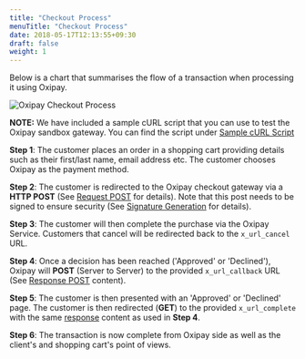 ```yaml
---
title: "Checkout Process"
menuTitle: "Checkout Process"
date: 2018-05-17T12:13:55+09:30
draft: false
weight: 1
---
```



Below is a chart that summarises the flow of a transaction when processing it using Oxipay.

<img src="/images/api/1.png" alt="Oxipay Checkout Process">

**NOTE:** We have included a sample cURL script that you can use to test the Oxipay sandbox gateway. You can find the script under [Sample cURL Script](../developer_resources/sample_curl.md)

 **Step 1**: The customer places an order in a shopping cart providing details such as their first/last name, email address etc. The customer chooses Oxipay as the payment method.

 **Step 2**: The customer is redirected to the Oxipay checkout gateway via a **HTTP POST** (See <a href="/developer_resources/api_reference/#Request">Request POST</a> for details). Note that this post needs to be signed to ensure security (See <a href="/developer_resources/signature_generation/">Signature Generation</a> for details).

 **Step 3**: The customer will then complete the purchase via the Oxipay Service. Customers that cancel will be redirected back to the <code>x_url_cancel</code> URL.

**Step 4**: Once a decision has been reached ('Approved' or 'Declined'), Oxipay will **POST** (Server to Server) to the provided <code>x_url_callback</code> URL  (See <a href="/developer_resources/api_reference/#Responses">Response POST</a> content).  

**Step 5**: The customer is then presented with an 'Approved' or 'Declined' page.  The customer is then redirected (**GET**) to the provided <code>x_url_complete</code> with the same <a href="/developer_resources/api_reference/#Responses">response</a> content as used in **Step 4**.  

 **Step 6**: The transaction is now complete from Oxipay side as well as the client's and shopping cart's point of views.
